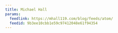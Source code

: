 ```yaml
---
title: Michael Hall
params:
  feedlink: https://mhall119.com/blog/feeds/atom/
  feedid: 9b3ee10cbb1e59c97412048e61f94354
---
```

